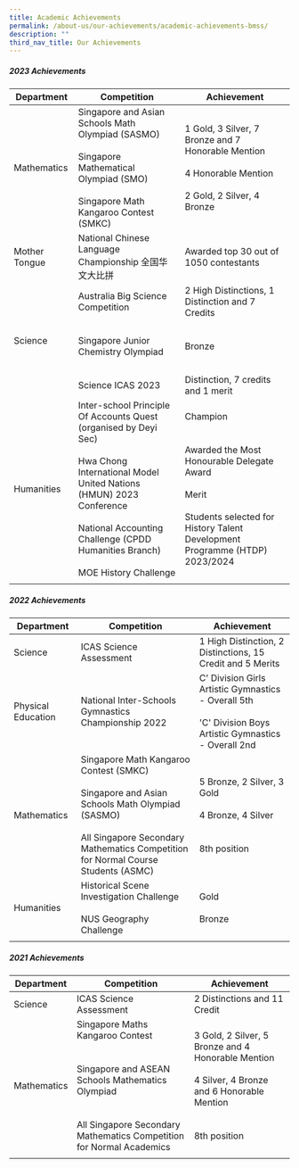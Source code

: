 ```yaml
---
title: Academic Achievements
permalink: /about-us/our-achievements/academic-achievements-bmss/
description: ""
third_nav_title: Our Achievements
---
```

##### 2023 Achievements

| Department | Competition | Achievement |
| -------- | -------- | -------- |
| Mathematics | Singapore and Asian Schools Math Olympiad (SASMO) <br><br>Singapore Mathematical Olympiad (SMO)<br><br>Singapore Math Kangaroo Contest (SMKC) | 1 Gold, 3 Silver, 7 Bronze and 7 Honorable Mention <br><br>4 Honorable Mention<br><br> 2 Gold, 2 Silver, 4 Bronze |
| Mother Tongue|National Chinese Language Championship 全国华文大比拼  |Awarded top 30 out of 1050 contestants|
| Science | Australia Big Science Competition <br><br><br>  Singapore Junior Chemistry Olympiad <br><br><br>Science	ICAS 2023| 2 High Distinctions, 1 Distinction and 7 Credits<br><br><br>Bronze <br><br><br> Distinction, 7 credits and 1 merit|
|Humanities |Inter-school Principle Of Accounts Quest (organised by Deyi Sec) <br><br> Hwa Chong International Model United Nations (HMUN) 2023 Conference<br><br>National Accounting Challenge (CPDD Humanities Branch)<br><br>MOE History Challenge| Champion <br><br><br> Awarded the Most Honourable Delegate Award<br><br>Merit <br><br>Students selected for History Talent Development Programme (HTDP) 2023/2024
||||

##### 2022 Achievements

| Department | Competition | Achievement |
| -------- | -------- | -------- |
| Science | ICAS Science Assessment  | 1 High Distinction, 2 Distinctions, 15 Credit and 5 Merits  |
| Physical Education |National Inter-Schools Gymnastics Championship 2022 | C' Division Girls Artistic Gymnastics - Overall 5th<br><br> 'C' Division Boys Artistic Gymnastics - Overall 2nd|
| Mathematics| Singapore Math Kangaroo Contest (SMKC)<br><br>Singapore and Asian Schools Math Olympiad (SASMO)<br><br>All Singapore Secondary Mathematics Competition for Normal Course Students (ASMC) |5 Bronze, 2 Silver, 3 Gold<br><br>4 Bronze, 4 Silver<br><br><br>8th position|
|Humanities |Historical Scene Investigation Challenge <br><br> NUS Geography Challenge | Gold <br><br> Bronze
||||

##### 2021 Achievements

| Department | Competition | Achievement |
| -------- | -------- | -------- |
| Science     | ICAS Science Assessment    | 2 Distinctions and 11 Credit  |
| Mathematics| Singapore Maths Kangaroo Contest<br><br><br>Singapore and ASEAN Schools Mathematics Olympiad<br><br><br>All Singapore Secondary Mathematics Competition for Normal Academics|3 Gold, 2 Silver, 5 Bronze and 4 Honorable Mention<br><br>4 Silver, 4 Bronze and 6 Honorable Mention<br><br><br>8th position|
||||